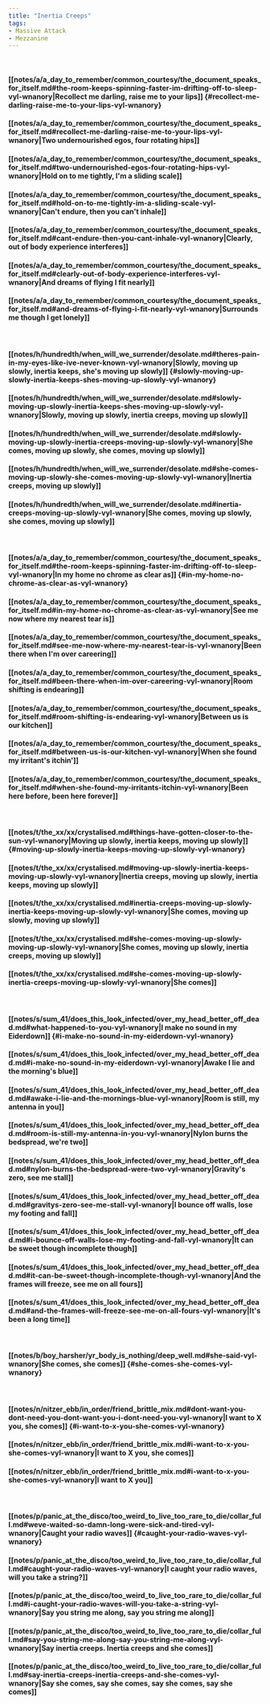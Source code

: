 ```yaml
---
title: "Inertia Creeps"
tags:
- Massive Attack
- Mezzanine
---
```

&nbsp;
#### [[notes/a/a_day_to_remember/common_courtesy/the_document_speaks_for_itself.md#the-room-keeps-spinning-faster-im-drifting-off-to-sleep-vyl-wnanory|Recollect me darling, raise me to your lips]] {#recollect-me-darling-raise-me-to-your-lips-vyl-wnanory}
#### [[notes/a/a_day_to_remember/common_courtesy/the_document_speaks_for_itself.md#recollect-me-darling-raise-me-to-your-lips-vyl-wnanory|Two undernourished egos, four rotating hips]]
#### [[notes/a/a_day_to_remember/common_courtesy/the_document_speaks_for_itself.md#two-undernourished-egos-four-rotating-hips-vyl-wnanory|Hold on to me tightly, I'm a sliding scale]]
#### [[notes/a/a_day_to_remember/common_courtesy/the_document_speaks_for_itself.md#hold-on-to-me-tightly-im-a-sliding-scale-vyl-wnanory|Can't endure, then you can't inhale]]
#### [[notes/a/a_day_to_remember/common_courtesy/the_document_speaks_for_itself.md#cant-endure-then-you-cant-inhale-vyl-wnanory|Clearly, out of body experience interferes]]
#### [[notes/a/a_day_to_remember/common_courtesy/the_document_speaks_for_itself.md#clearly-out-of-body-experience-interferes-vyl-wnanory|And dreams of flying I fit nearly]]
#### [[notes/a/a_day_to_remember/common_courtesy/the_document_speaks_for_itself.md#and-dreams-of-flying-i-fit-nearly-vyl-wnanory|Surrounds me though I get lonely]]
&nbsp;
#### [[notes/h/hundredth/when_will_we_surrender/desolate.md#theres-pain-in-my-eyes-like-ive-never-known-vyl-wnanory|Slowly, moving up slowly, inertia keeps, she's moving up slowly]] {#slowly-moving-up-slowly-inertia-keeps-shes-moving-up-slowly-vyl-wnanory}
#### [[notes/h/hundredth/when_will_we_surrender/desolate.md#slowly-moving-up-slowly-inertia-keeps-shes-moving-up-slowly-vyl-wnanory|Slowly, moving up slowly, inertia creeps, moving up slowly]]
#### [[notes/h/hundredth/when_will_we_surrender/desolate.md#slowly-moving-up-slowly-inertia-creeps-moving-up-slowly-vyl-wnanory|She comes, moving up slowly, she comes, moving up slowly]]
#### [[notes/h/hundredth/when_will_we_surrender/desolate.md#she-comes-moving-up-slowly-she-comes-moving-up-slowly-vyl-wnanory|Inertia creeps, moving up slowly]]
#### [[notes/h/hundredth/when_will_we_surrender/desolate.md#inertia-creeps-moving-up-slowly-vyl-wnanory|She comes, moving up slowly, she comes, moving up slowly]]
&nbsp;
#### [[notes/a/a_day_to_remember/common_courtesy/the_document_speaks_for_itself.md#the-room-keeps-spinning-faster-im-drifting-off-to-sleep-vyl-wnanory|In my home no chrome as clear as]] {#in-my-home-no-chrome-as-clear-as-vyl-wnanory}
#### [[notes/a/a_day_to_remember/common_courtesy/the_document_speaks_for_itself.md#in-my-home-no-chrome-as-clear-as-vyl-wnanory|See me now where my nearest tear is]]
#### [[notes/a/a_day_to_remember/common_courtesy/the_document_speaks_for_itself.md#see-me-now-where-my-nearest-tear-is-vyl-wnanory|Been there when I'm over careering]]
#### [[notes/a/a_day_to_remember/common_courtesy/the_document_speaks_for_itself.md#been-there-when-im-over-careering-vyl-wnanory|Room shifting is endearing]]
#### [[notes/a/a_day_to_remember/common_courtesy/the_document_speaks_for_itself.md#room-shifting-is-endearing-vyl-wnanory|Between us is our kitchen]]
#### [[notes/a/a_day_to_remember/common_courtesy/the_document_speaks_for_itself.md#between-us-is-our-kitchen-vyl-wnanory|When she found my irritant's itchin']]
#### [[notes/a/a_day_to_remember/common_courtesy/the_document_speaks_for_itself.md#when-she-found-my-irritants-itchin-vyl-wnanory|Been here before, been here forever]]
&nbsp;
#### [[notes/t/the_xx/xx/crystalised.md#things-have-gotten-closer-to-the-sun-vyl-wnanory|Moving up slowly, inertia keeps, moving up slowly]] {#moving-up-slowly-inertia-keeps-moving-up-slowly-vyl-wnanory}
#### [[notes/t/the_xx/xx/crystalised.md#moving-up-slowly-inertia-keeps-moving-up-slowly-vyl-wnanory|Inertia creeps, moving up slowly, inertia keeps, moving up slowly]]
#### [[notes/t/the_xx/xx/crystalised.md#inertia-creeps-moving-up-slowly-inertia-keeps-moving-up-slowly-vyl-wnanory|She comes, moving up slowly, moving up slowly]]
#### [[notes/t/the_xx/xx/crystalised.md#she-comes-moving-up-slowly-moving-up-slowly-vyl-wnanory|She comes, moving up slowly, inertia creeps, moving up slowly]]
#### [[notes/t/the_xx/xx/crystalised.md#she-comes-moving-up-slowly-inertia-creeps-moving-up-slowly-vyl-wnanory|She comes]]
&nbsp;
#### [[notes/s/sum_41/does_this_look_infected/over_my_head_better_off_dead.md#what-happened-to-you-vyl-wnanory|I make no sound in my Eiderdown]] {#i-make-no-sound-in-my-eiderdown-vyl-wnanory}
#### [[notes/s/sum_41/does_this_look_infected/over_my_head_better_off_dead.md#i-make-no-sound-in-my-eiderdown-vyl-wnanory|Awake I lie and the morning's blue]]
#### [[notes/s/sum_41/does_this_look_infected/over_my_head_better_off_dead.md#awake-i-lie-and-the-mornings-blue-vyl-wnanory|Room is still, my antenna in you]]
#### [[notes/s/sum_41/does_this_look_infected/over_my_head_better_off_dead.md#room-is-still-my-antenna-in-you-vyl-wnanory|Nylon burns the bedspread, we're two]]
#### [[notes/s/sum_41/does_this_look_infected/over_my_head_better_off_dead.md#nylon-burns-the-bedspread-were-two-vyl-wnanory|Gravity's zero, see me stall]]
#### [[notes/s/sum_41/does_this_look_infected/over_my_head_better_off_dead.md#gravitys-zero-see-me-stall-vyl-wnanory|I bounce off walls, lose my footing and fall]]
#### [[notes/s/sum_41/does_this_look_infected/over_my_head_better_off_dead.md#i-bounce-off-walls-lose-my-footing-and-fall-vyl-wnanory|It can be sweet though incomplete though]]
#### [[notes/s/sum_41/does_this_look_infected/over_my_head_better_off_dead.md#it-can-be-sweet-though-incomplete-though-vyl-wnanory|And the frames will freeze, see me on all fours]]
#### [[notes/s/sum_41/does_this_look_infected/over_my_head_better_off_dead.md#and-the-frames-will-freeze-see-me-on-all-fours-vyl-wnanory|It's been a long time]]
&nbsp;
#### [[notes/b/boy_harsher/yr_body_is_nothing/deep_well.md#she-said-vyl-wnanory|She comes, she comes]] {#she-comes-she-comes-vyl-wnanory}
&nbsp;
#### [[notes/n/nitzer_ebb/in_order/friend_brittle_mix.md#dont-want-you-dont-need-you-dont-want-you-i-dont-need-you-vyl-wnanory|I want to X you, she comes]] {#i-want-to-x-you-she-comes-vyl-wnanory}
#### [[notes/n/nitzer_ebb/in_order/friend_brittle_mix.md#i-want-to-x-you-she-comes-vyl-wnanory|I want to X you, she comes]]
#### [[notes/n/nitzer_ebb/in_order/friend_brittle_mix.md#i-want-to-x-you-she-comes-vyl-wnanory|I want to X you]]
&nbsp;
#### [[notes/p/panic_at_the_disco/too_weird_to_live_too_rare_to_die/collar_full.md#weve-waited-so-damn-long-were-sick-and-tired-vyl-wnanory|Caught your radio waves]] {#caught-your-radio-waves-vyl-wnanory}
#### [[notes/p/panic_at_the_disco/too_weird_to_live_too_rare_to_die/collar_full.md#caught-your-radio-waves-vyl-wnanory|I caught your radio waves, will you take a string?]]
#### [[notes/p/panic_at_the_disco/too_weird_to_live_too_rare_to_die/collar_full.md#i-caught-your-radio-waves-will-you-take-a-string-vyl-wnanory|Say you string me along, say you string me along]]
#### [[notes/p/panic_at_the_disco/too_weird_to_live_too_rare_to_die/collar_full.md#say-you-string-me-along-say-you-string-me-along-vyl-wnanory|Say inertia creeps. Inertia creeps and she comes]]
#### [[notes/p/panic_at_the_disco/too_weird_to_live_too_rare_to_die/collar_full.md#say-inertia-creeps-inertia-creeps-and-she-comes-vyl-wnanory|Say she comes, say she comes, say she comes, say she comes]]
